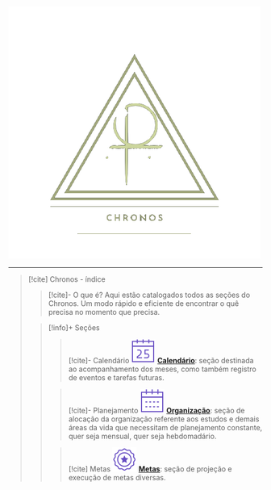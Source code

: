 ![image](.attachments/7ee7c58d19704922bce0028dfe22ad94d047d53c.png) 
___
> [!cite] Chronos - índice
> > [!cite]- O que é?
> >  Aqui estão catalogados todos as seções do Chronos. Um modo rápido e eficiente de encontrar o quê precisa no momento que precisa.
> 
> > [!info]+ Seções
> > > [!cite]- Calendário ![image](.attachments/b1619dde6e133ce95db89a72f54fef9d8869bc56.svg)  **[Calendário](/Se%C3%A7%C3%B5es%2FCalend%C3%A1rio/Calend%C3%A1rio.md)**: seção destinada ao acompanhamento dos meses, como também registro de eventos e tarefas futuras.
> > 
> > > [!cite]- Planejamento ![image](.attachments/dea3ca534b4bba8cbe6a867fed6968e415d61aaf.svg) **[Organização](/Se%C3%A7%C3%B5es%2FOrganiza%C3%A7%C3%A3o/Organiza%C3%A7%C3%A3o.md)**: seção de alocação da organização referente aos estudos e demais áreas da vida que necessitam de planejamento constante, quer seja mensual, quer seja hebdomadário.
> > 
> > > [!cite] Metas ![image](.attachments/82ae44a5a3265e69e717c2f342cb1a202786882c.svg)  **[Metas](/Se%C3%A7%C3%B5es%2FMetas/Metas%202024.kanban.md)**: seção de projeção e execução de metas diversas.